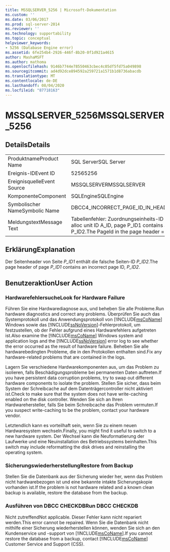 ```yaml
---
title: MSSQLSERVER_5256 | Microsoft-Dokumentation
ms.custom: ''
ms.date: 03/06/2017
ms.prod: sql-server-2014
ms.reviewer: ''
ms.technology: supportability
ms.topic: conceptual
helpviewer_keywords:
- 5256 (Database Engine error)
ms.assetid: 6fe254b4-2926-446f-8b20-0f1d921a4615
author: MashaMSFT
ms.author: mathoma
ms.openlocfilehash: 9146b7744e78550463cbec4c05df5fd75a049898
ms.sourcegitcommit: ad4d92dce894592a259721a1571b1d8736abacdb
ms.translationtype: MT
ms.contentlocale: de-DE
ms.lasthandoff: 08/04/2020
ms.locfileid: "87718163"
---
```

# <a name="mssqlserver_5256"></a><span data-ttu-id="bcb57-102">MSSQLSERVER_5256</span><span class="sxs-lookup"><span data-stu-id="bcb57-102">MSSQLSERVER_5256</span></span>
    
## <a name="details"></a><span data-ttu-id="bcb57-103">Details</span><span class="sxs-lookup"><span data-stu-id="bcb57-103">Details</span></span>  
  
|||  
|-|-|  
|<span data-ttu-id="bcb57-104">Produktname</span><span class="sxs-lookup"><span data-stu-id="bcb57-104">Product Name</span></span>|<span data-ttu-id="bcb57-105">SQL Server</span><span class="sxs-lookup"><span data-stu-id="bcb57-105">SQL Server</span></span>|  
|<span data-ttu-id="bcb57-106">Ereignis-ID</span><span class="sxs-lookup"><span data-stu-id="bcb57-106">Event ID</span></span>|<span data-ttu-id="bcb57-107">5256</span><span class="sxs-lookup"><span data-stu-id="bcb57-107">5256</span></span>|  
|<span data-ttu-id="bcb57-108">Ereignisquelle</span><span class="sxs-lookup"><span data-stu-id="bcb57-108">Event Source</span></span>|<span data-ttu-id="bcb57-109">MSSQLSERVER</span><span class="sxs-lookup"><span data-stu-id="bcb57-109">MSSQLSERVER</span></span>|  
|<span data-ttu-id="bcb57-110">Komponente</span><span class="sxs-lookup"><span data-stu-id="bcb57-110">Component</span></span>|<span data-ttu-id="bcb57-111">SQLEngine</span><span class="sxs-lookup"><span data-stu-id="bcb57-111">SQLEngine</span></span>|  
|<span data-ttu-id="bcb57-112">Symbolischer Name</span><span class="sxs-lookup"><span data-stu-id="bcb57-112">Symbolic Name</span></span>|<span data-ttu-id="bcb57-113">DBCC4_INCORRECT_PAGE_ID_IN_HEADER_NO_METADATA</span><span class="sxs-lookup"><span data-stu-id="bcb57-113">DBCC4_INCORRECT_PAGE_ID_IN_HEADER_NO_METADATA</span></span>|  
|<span data-ttu-id="bcb57-114">Meldungstext</span><span class="sxs-lookup"><span data-stu-id="bcb57-114">Message Text</span></span>|<span data-ttu-id="bcb57-115">Tabellenfehler: Zuordnungseinheits-ID A_ID, Seite P_ID1 enthält eine falsche Seiten-ID im Seitenheader.</span><span class="sxs-lookup"><span data-stu-id="bcb57-115">Table error: alloc unit ID A_ID, page P_ID1 contains an incorrect page ID in its page header.</span></span> <span data-ttu-id="bcb57-116">PageId-Wert im Seitenheader = P_ID2.</span><span class="sxs-lookup"><span data-stu-id="bcb57-116">The PageId in the page header = P_ID2.</span></span>|  
  
## <a name="explanation"></a><span data-ttu-id="bcb57-117">Erklärung</span><span class="sxs-lookup"><span data-stu-id="bcb57-117">Explanation</span></span>  
 <span data-ttu-id="bcb57-118">Der Seitenheader von Seite *P_ID1* enthält die falsche Seiten-ID *P_ID2*.</span><span class="sxs-lookup"><span data-stu-id="bcb57-118">The page header of page *P_ID1* contains an incorrect page ID, *P_ID2*.</span></span>  
  
## <a name="user-action"></a><span data-ttu-id="bcb57-119">Benutzeraktion</span><span class="sxs-lookup"><span data-stu-id="bcb57-119">User Action</span></span>  
  
### <a name="look-for-hardware-failure"></a><span data-ttu-id="bcb57-120">Hardwarefehlersuche</span><span class="sxs-lookup"><span data-stu-id="bcb57-120">Look for Hardware Failure</span></span>  
 <span data-ttu-id="bcb57-121">Führen Sie eine Hardwarediagnose aus, und beheben Sie alle Probleme.</span><span class="sxs-lookup"><span data-stu-id="bcb57-121">Run hardware diagnostics and correct any problems.</span></span> <span data-ttu-id="bcb57-122">Überprüfen Sie auch das Systemprotokoll und das Anwendungsprotokoll von [!INCLUDE[msCoName](../../includes/msconame-md.md)] Windows sowie das [!INCLUDE[ssNoVersion](../../includes/ssnoversion-md.md)]-Fehlerprotokoll, um festzustellen, ob der Fehler aufgrund eines Hardwarefehlers aufgetreten ist.</span><span class="sxs-lookup"><span data-stu-id="bcb57-122">Also examine the [!INCLUDE[msCoName](../../includes/msconame-md.md)] Windows system and application logs and the [!INCLUDE[ssNoVersion](../../includes/ssnoversion-md.md)] error log to see whether the error occurred as the result of hardware failure.</span></span> <span data-ttu-id="bcb57-123">Beheben Sie alle hardwarebedingten Probleme, die in den Protokollen enthalten sind.</span><span class="sxs-lookup"><span data-stu-id="bcb57-123">Fix any hardware-related problems that are contained in the logs.</span></span>  
  
 <span data-ttu-id="bcb57-124">Lagern Sie verschiedene Hardwarekomponenten aus, um das Problem zu isolieren, falls Beschädigungsprobleme bei permanenten Daten auftreten.</span><span class="sxs-lookup"><span data-stu-id="bcb57-124">If you have persistent data corruption problems, try to swap out different hardware components to isolate the problem.</span></span> <span data-ttu-id="bcb57-125">Stellen Sie sicher, dass beim System der Schreibcache auf dem Datenträgercontroller nicht aktiviert ist.</span><span class="sxs-lookup"><span data-stu-id="bcb57-125">Check to make sure that the system does not have write-caching enabled on the disk controller.</span></span> <span data-ttu-id="bcb57-126">Wenden Sie sich an Ihren Hardwarehersteller, falls Sie beim Schreibcache das Problem vermuten.</span><span class="sxs-lookup"><span data-stu-id="bcb57-126">If you suspect write-caching to be the problem, contact your hardware vendor.</span></span>  
  
 <span data-ttu-id="bcb57-127">Letztendlich kann es vorteilhaft sein, wenn Sie zu einem neuen Hardwaresystem wechseln.</span><span class="sxs-lookup"><span data-stu-id="bcb57-127">Finally, you might find it useful to switch to a new hardware system.</span></span> <span data-ttu-id="bcb57-128">Der Wechsel kann die Neuformatierung der Laufwerke und eine Neuinstallation des Betriebssystems beinhalten.</span><span class="sxs-lookup"><span data-stu-id="bcb57-128">This switch may include reformatting the disk drives and reinstalling the operating system.</span></span>  
  
### <a name="restore-from-backup"></a><span data-ttu-id="bcb57-129">Sicherungswiederherstellung</span><span class="sxs-lookup"><span data-stu-id="bcb57-129">Restore from Backup</span></span>  
 <span data-ttu-id="bcb57-130">Stellen Sie die Datenbank aus der Sicherung wieder her, wenn das Problem nicht hardwarebezogen ist und eine bekannte intakte Sicherungskopie vorhanden ist.</span><span class="sxs-lookup"><span data-stu-id="bcb57-130">If the problem is not hardware related and a known clean backup is available, restore the database from the backup.</span></span>  
  
### <a name="run-dbcc-checkdb"></a><span data-ttu-id="bcb57-131">Ausführen von DBCC CHECKDB</span><span class="sxs-lookup"><span data-stu-id="bcb57-131">Run DBCC CHECKDB</span></span>  
 <span data-ttu-id="bcb57-132">Nicht zutreffend</span><span class="sxs-lookup"><span data-stu-id="bcb57-132">Not applicable.</span></span> <span data-ttu-id="bcb57-133">Dieser Fehler kann nicht repariert werden.</span><span class="sxs-lookup"><span data-stu-id="bcb57-133">This error cannot be repaired.</span></span> <span data-ttu-id="bcb57-134">Wenn Sie die Datenbank nicht mithilfe einer Sicherung wiederherstellen können, wenden Sie sich an den Kundenservice und -support von [!INCLUDE[msCoName](../../includes/msconame-md.md)].</span><span class="sxs-lookup"><span data-stu-id="bcb57-134">If you cannot restore the database from a backup, contact [!INCLUDE[msCoName](../../includes/msconame-md.md)] Customer Service and Support (CSS).</span></span>  
  
  
